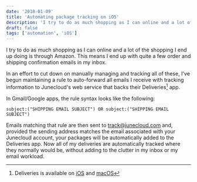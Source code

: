 ```yaml
---
date: '2018-01-09'
title: 'Automating package tracking on iOS'
description: 'I try to do as much shopping as I can online and a lot of the shopping I end up doing is through Amazon. This means I end up with quite a few order and shipping confirmation emails in my inbox.'
draft: false
tags: ['automation', 'iOS']
---
```


I try to do as much shopping as I can online and a lot of the shopping I end up doing is through Amazon. This means I end up with quite a few order and shipping confirmation emails in my inbox.<!-- excerpt -->

In an effort to cut down on manually managing and tracking all of these, I've begun maintaining a rule to auto-forward all emails I receive with tracking information to Junecloud's web service that backs their Deliveries[^1] app.

In Gmail/Google apps, the rule syntax looks like the following:

```text
subject:("SHIPPING EMAIL SUBJECT") OR subject:("SHIPPING EMAIL SUBJECT")
```

Emails matching that rule are then sent to <track@junecloud.com> and, provided the sending address matches the email associated with your Junecloud account, your packages will be automatically added to the Deliveries app. Now all of my deliveries are automatically tracked where they normally would be, without adding to the clutter in my inbox or my email workload.

[^1]: Deliveries is available on [iOS](https://itunes.apple.com/us/app/deliveries-a-package-tracker/id290986013) and [macOS](https://itunes.apple.com/us/app/deliveries-a-package-tracker/id924726344)
